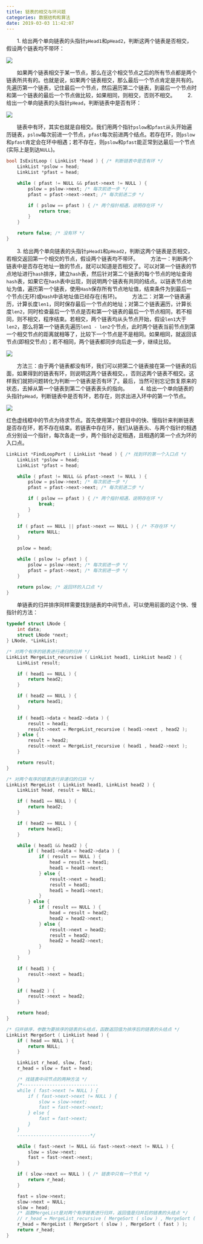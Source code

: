 ```yaml
---
title: 链表的相交与环问题
categories: 数据结构和算法
date: 2019-03-03 11:42:07
---
```

&emsp;&emsp;1. 给出两个单向链表的头指针`pHead1`和`pHead2`，判断这两个链表是否相交，假设两个链表均不带环：<!--more-->

<img src="./链表的相交与环问题/1.png">

&emsp;&emsp;如果两个链表相交于某一节点，那么在这个相交节点之后的所有节点都是两个链表所共有的。也就是说，如果两个链表相交，那么最后一个节点肯定是共有的。先遍历第一个链表，记住最后一个节点，然后遍历第二个链表，到最后一个节点时和第一个链表的最后一个节点做比较，如果相同，则相交，否则不相交。
&emsp;&emsp;2. 给出一个单向链表的头指针`pHead`，判断链表中是否有环：

<img src="./链表的相交与环问题/2.png">

&emsp;&emsp;链表中有环，其实也就是自相交。我们用两个指针`pslow`和`pfast`从头开始遍历链表，`pslow`每次前进一个节点，`pfast`每次前进两个结点。若存在环，则`pslow`和`pfast`肯定会在环中相遇；若不存在，则`pslow`和`pfast`能正常到达最后一个节点(实际上是到达`NULL`)。

``` cpp
bool IsExitLoop ( LinkList *head ) { /* 判断链表中是否有环 */
    LinkList *pslow = head;
    LinkList *pfast = head;

    while ( pfast != NULL && pfast->next != NULL ) {
        pslow = pslow->next; /* 每次前进一步 */
        pfast = pfast->next->next; /* 每次前进二步 */

        if ( pslow == pfast ) { /* 两个指针相遇，说明存在环 */
            return true;
        }
    }

    return false; /* 没有环 */
}
```

&emsp;&emsp;3. 给出两个单向链表的头指针`pHead1`和`pHead2`，判断这两个链表是否相交，若相交返回第一个相交的节点，假设两个链表均不带环。
&emsp;&emsp;方法一：判断两个链表中是否存在地址一致的节点，就可以知道是否相交了。可以对第一个链表的节点地址进行`hash`排序，建立`hash`表，然后针对第二个链表的每个节点的地址查询`hash`表，如果它在`hash`表中出现，则说明两个链表有共同的结点。以链表节点地址为值，遍历第一个链表，使用`Hash`保存所有节点地址值，结束条件为到最后一个节点(无环)或`Hash`中该地址值已经存在(有环)。
&emsp;&emsp;方法二：对第一个链表遍历，计算长度`len1`，同时保存最后一个节点的地址；对第二个链表遍历，计算长度`len2`，同时检查最后一个节点是否和第一个链表的最后一个节点相同，若不相同，则不相交，程序结束。若相交，两个链表均从头节点开始，假设`len1`大于`len2`，那么将第一个链表先遍历`len1 - len2`个节点，此时两个链表当前节点到第一个相交节点的距离就相等了，比较下一个节点是不是相同。如果相同，就返回该节点(即相交节点)；若不相同，两个链表都同步向后走一步，继续比较。

<img src="./链表的相交与环问题/3.png">

&emsp;&emsp;方法三：由于两个链表都没有环，我们可以把第二个链表接在第一个链表的后面，如果得到的链表有环，则说明这两个链表相交。，否则这两个链表不相交。这样我们就把问题转化为判断一个链表是否有环了。最后，当然可别忘记恢复原来的状态，去掉从第一个链表到第二个链表表头的指向。
&emsp;&emsp;4. 给出一个单向链表的头指针`pHead`，判断链表中是否有环，若存在，则求出进入环中的第一个节点。

<img src="./链表的相交与环问题/4.png">

红色虚线框中的节点为待求节点。首先使用第`2`个题目中的快、慢指针来判断链表是否存在环，若不存在结束。若链表中存在环，我们从链表头、与两个指针的相遇点分别设一个指针，每次各走一步，两个指针必定相遇，且相遇的第一个点为环的入口点。

``` cpp
LinkList *FindLoopPort ( LinkList *head ) { /* 找到环的第一个入口点 */
    LinkList *pslow = head;
    LinkList *pfast = head;

    while ( pfast != NULL && pfast->next != NULL ) {
        pslow = pslow->next; /* 每次前进一步 */
        pfast = pfast->next->next; /* 每次前进二步 */

        if ( pslow == pfast ) { /* 两个指针相遇，说明存在环 */
            break;
        }
    }

    if ( pfast == NULL || pfast->next == NULL ) { /* 不存在环 */
        return NULL;
    }

    pslow = head;

    while ( pslow != pfast ) {
        pslow = pslow->next; /* 每次前进一步 */
        pfast = pfast->next; /* 每次前进一步 */
    }

    return pslow; /* 返回环的入口点 */
}
```

&emsp;&emsp;单链表的归并排序同样需要找到链表的中间节点，可以使用前面的这个快、慢指针的方法：

``` cpp
typedef struct LNode {
    int data;
    struct LNode *next;
} LNode, *LinkList;

/* 对两个有序的链表进行递归的归并 */
LinkList MergeList_recursive ( LinkList head1, LinkList head2 ) {
    LinkList result;

    if ( head1 == NULL ) {
        return head2;
    }

    if ( head2 == NULL ) {
        return head1;
    }

    if ( head1->data < head2->data ) {
        result = head1;
        result->next = MergeList_recursive ( head1->next , head2 );
    } else {
        result = head2;
        result->next = MergeList_recursive ( head1 , head2->next );
    }

    return result;
}

/* 对两个有序的链表进行非递归的归并 */
LinkList MergeList ( LinkList head1, LinkList head2 ) {
    LinkList head, result = NULL;

    if ( head1 == NULL ) {
        return head2;
    }

    if ( head2 == NULL ) {
        return head1;
    }

    while ( head1 && head2 ) {
        if ( head1->data < head2->data ) {
            if ( result == NULL ) {
                head = result = head1;
                head1 = head1->next;
            } else {
                result->next = head1;
                result = head1;
                head1 = head1->next;
            }
        } else {
            if ( result == NULL ) {
                head = result = head2;
                head2 = head2->next;
            } else {
                result->next = head2;
                result = head2;
                head2 = head2->next;
            }
        }
    }

    if ( head1 ) {
        result->next = head1;
    }

    if ( head2 ) {
        result->next = head2;
    }

    return head;
}

/* 归并排序，参数为要排序的链表的头结点，函数返回值为排序后的链表的头结点 */
LinkList MergeSort ( LinkList head ) {
    if ( head == NULL ) {
        return NULL;
    }

    LinkList r_head, slow, fast;
    r_head = slow = fast = head;

    /* 找链表中间节点的两种方法 */
    /*----------------------------
    while ( fast->next != NULL ) {
        if ( fast->next->next != NULL ) {
            slow = slow->next;
            fast = fast->next->next;
        } else {
            fast = fast->next;
        }
    }
    ---------------------------*/

    while ( fast->next != NULL && fast->next->next != NULL ) {
        slow = slow->next;
        fast = fast->next->next;
    }

    if ( slow->next == NULL ) { /* 链表中只有一个节点 */
        return r_head;
    }

    fast = slow->next;
    slow->next = NULL;
    slow = head;
    /* 函数MergeList是对两个有序链表进行归并，返回值是归并后的链表的头结点 */
    // r_head = MergeList_recursive ( MergeSort ( slow ) , MergeSort ( fast ) );
    r_head = MergeList ( MergeSort ( slow ) , MergeSort ( fast ) );
    return r_head;
}
```